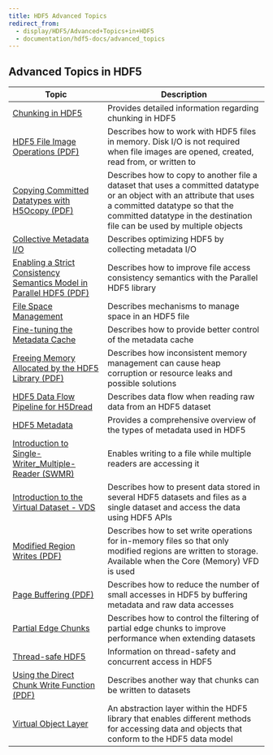 ```yaml
---
title: HDF5 Advanced Topics
redirect_from:
  - display/HDF5/Advanced+Topics+in+HDF5
  - documentation/hdf5-docs/advanced_topics
---
```


## Advanced Topics in HDF5

| Topic                         | Description                                                  |
| ----------------------------- | ------------------------------------------------------------ |
| [Chunking in HDF5](advanced_topics/chunking_in_hdf5.md) | Provides detailed information regarding chunking in HDF5 |
| [HDF5 File Image Operations (PDF)](https://docs.hdfgroup.org/hdf5/rfc/HDF5FileImageOperations.pdf) | Describes how to work with HDF5 files in memory. Disk I/O is not required when file images are opened, created, read from, or written to |
| [Copying Committed Datatypes with H5Ocopy (PDF)](advanced_topics/CopyingCommittedDatatypesWithH5Ocopy.pdf) | Describes how to copy to another file a dataset that uses a committed datatype or an object with an attribute that uses a committed datatype so that the committed datatype in the destination file can be used by multiple objects|
| [Collective Metadata I/O](advanced_topics/CollectiveMetadataIO.md) | Describes optimizing HDF5 by collecting metadata I/O |
| [Enabling a Strict Consistency Semantics Model in Parallel HDF5 (PDF)](https://docs.hdfgroup.org/hdf5/rfc/RFC%20PHDF5%20Consistency%20Semantics%20MC%20120328.docx.pdf) | Describes how to improve file access consistency semantics with the Parallel HDF5 library |
| [File Space Management](advanced_topics/FileSpaceManagement.md) | Describes mechanisms to manage space in an HDF5 file |
| [Fine-tuning the Metadata Cache](advanced_topics/FineTuningMetadataCache.md) | Describes how to provide better control of the metadata cache |
| [Freeing Memory Allocated by the HDF5 Library (PDF)](https://docs.hdfgroup.org/hdf5/rfc/RFC%20H5free_memory%20v2.pdf) | Describes how inconsistent memory management can cause heap corruption or resource leaks and possible solutions |
| [HDF5 Data Flow Pipeline for H5Dread](advanced_topics/data_flow_pline_H5Dread.md) | Describes data flow when reading raw data from an HDF5 dataset |
| [HDF5 Metadata](advanced_topics/) | Provides a comprehensive overview of the types of metadata used in HDF5 |
| [Introduction to Single-Writer_Multiple-Reader (SWMR)](advanced_topics/intro_SWMR.md) | Enables writing to a file while multiple readers are accessing it |
| [Introduction to the Virtual Dataset - VDS](advanced_topics/intro_VDS.md) | Describes how to present data stored in several HDF5 datasets and files as a single dataset and access the data using HDF5 APIs |
| [Modified Region Writes (PDF)](advanced_topics/ModifiedRegionWrites.pdf) | Describes how to set write operations for in-memory files so that only modified regions are written to storage. Available when the Core (Memory) VFD is used |
| [Page Buffering (PDF)](https://docs.hdfgroup.org/hdf5/rfc/RFC-Page_Buffering.pdf) | Describes how to reduce the number of small accesses in HDF5 by buffering metadata and raw data accesses |
| [Partial Edge Chunks]() | Describes how to control the filtering of partial edge chunks to improve performance when extending datasets |
| [Thread-safe HDF5]() | Information on thread-safety and concurrent access in HDF5 |
| [Using the Direct Chunk Write Function (PDF)](https://docs.hdfgroup.org/hdf5/rfc/DECTRIS%20Integration%20RFC%202012-11-29.pdf) | Describes another way that chunks can be written to datasets |
| [Virtual Object Layer](https://docs.hdfgroup.org/hdf5/develop/_h5_v_l__u_g.html) | An abstraction layer within the HDF5 library that enables different methods for accessing data and objects that conform to the HDF5 data model |

